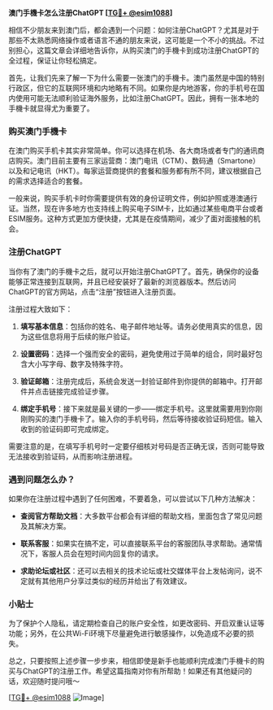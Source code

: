 **澳门手機卡怎么注册ChatGPT [[TG💪+ @esim1088](https://t.me/s/esim1088)]**

相信不少朋友来到澳门后，都会遇到一个问题：如何注册ChatGPT？尤其是对于那些不太熟悉网络操作或者语言不通的朋友来说，这可能是一个不小的挑战。不过别担心，这篇文章会详细地告诉你，从购买澳门的手機卡到成功注册ChatGPT的全过程，保证让你轻松搞定。

首先，让我们先来了解一下为什么需要一张澳门的手機卡。澳门虽然是中国的特别行政区，但它的互联网环境和内地略有不同。如果你是内地游客，你的手机号在国内使用可能无法顺利验证海外服务，比如注册ChatGPT。因此，拥有一张本地的手機卡就显得尤为重要了。

### 购买澳门手機卡

在澳门购买手机卡其实非常简单。你可以选择在机场、各大商场或者专门的通讯商店购买。澳门目前主要有三家运营商：澳门电讯（CTM）、数码通（Smartone）以及和记电讯（HKT）。每家运营商提供的套餐和服务都有所不同，建议根据自己的需求选择适合的套餐。

一般来说，购买手机卡时你需要提供有效的身份证明文件，例如护照或港澳通行证。当然，现在许多地方也支持线上购买电子SIM卡，比如通过某些电商平台或者ESIM服务。这种方式更加方便快捷，尤其是在疫情期间，减少了面对面接触的机会。

### 注册ChatGPT

当你有了澳门的手機卡之后，就可以开始注册ChatGPT了。首先，确保你的设备能够正常连接到互联网，并且已经安装好了最新的浏览器版本。然后访问ChatGPT的官方网站，点击“注册”按钮进入注册页面。

注册过程大致如下：

1. **填写基本信息**：包括你的姓名、电子邮件地址等。请务必使用真实的信息，因为这些信息将用于后续的账户验证。
   
2. **设置密码**：选择一个强而安全的密码，避免使用过于简单的组合，同时最好包含大小写字母、数字及特殊字符。

3. **验证邮箱**：注册完成后，系统会发送一封验证邮件到你提供的邮箱中。打开邮件并点击链接完成验证步骤。

4. **绑定手机号**：接下来就是最关键的一步——绑定手机号。这里就需要用到你刚刚购买的澳门手機卡了。输入你的手机号码，然后等待接收验证码短信。输入收到的验证码即可完成绑定。

需要注意的是，在填写手机号时一定要仔细核对号码是否正确无误，否则可能导致无法接收到验证码，从而影响注册进程。

### 遇到问题怎么办？

如果你在注册过程中遇到了任何困难，不要着急，可以尝试以下几种方法解决：

- **查阅官方帮助文档**：大多数平台都会有详细的帮助文档，里面包含了常见问题及其解决方案。
  
- **联系客服**：如果实在搞不定，可以直接联系平台的客服团队寻求帮助。通常情况下，客服人员会在短时间内回复你的请求。

- **求助论坛或社区**：还可以去相关的技术论坛或社交媒体平台上发帖询问，说不定就有其他用户分享过类似的经历并给出了有效建议。

### 小贴士

为了保护个人隐私，请定期检查自己的账户安全性，如更改密码、开启双重认证等功能；另外，在公共Wi-Fi环境下尽量避免进行敏感操作，以免造成不必要的损失。

总之，只要按照上述步骤一步步来，相信即使是新手也能顺利完成澳门手機卡的购买与ChatGPT的注册工作。希望这篇指南对你有所帮助！如果还有其他疑问的话，欢迎随时提问哦～

[[TG💪+ @esim1088](https://t.me/s/esim1088) ![Image](https://i.postimg.cc/4NQfJmqS/Snipaste-2025-05-13-00-14-12.png)]